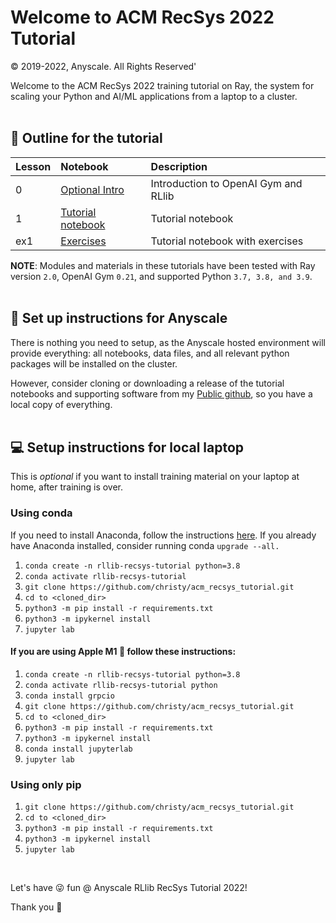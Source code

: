 # Welcome to ACM RecSys 2022 Tutorial 

© 2019-2022, Anyscale. All Rights Reserved'

Welcome to the ACM RecSys 2022 training tutorial on Ray, the system for scaling your 
Python and AI/ML applications from a laptop to a cluster.
<br>
<br>

## 📖 Outline for the tutorial

| Lesson| Notebook | Description
|:-----|:-----------|:----------------------------------------------------------|
| 0  | [Optional Intro](intro_gym_and_rllib_optional.ipynb)|Introduction to OpenAI Gym and RLlib|
| 1  | [Tutorial notebook](01_anyscale_acm_recsys_tutorial.ipynb) |Tutorial notebook|
| ex1 | [Exercises](r01_anyscale_acm_recsys_tutorial_exercises.ipynb) |Tutorial notebook with exercises |

**NOTE**: Modules and materials in these tutorials have been tested with 
Ray version `2.0`, OpenAI Gym `0.21`, and supported Python `3.7, 3.8, and 3.9`.
<br>
<br>

## 👩 Set up instructions for Anyscale 

There is nothing you need to setup, as the Anyscale hosted environment will provide everything:
all notebooks, data files, and all relevant python packages will be installed on 
the cluster.

However, consider cloning or downloading a release of the tutorial notebooks and 
supporting software from my [Public github](https://github.com/christy/acm_recsys_tutorial), 
so you have a local copy of everything.
<br>
<br>

## 💻 Setup instructions for local laptop
This is *optional* if you want to install training material on your laptop at home,
after training is over.


### Using conda
If you need to install Anaconda, follow the instructions [here](https://www.anaconda.com/products/distribution).
If you already have Anaconda installed, consider running conda `upgrade --all.`

1. `conda create -n rllib-recsys-tutorial python=3.8`
2. `conda activate rllib-recsys-tutorial`
3. `git clone https://github.com/christy/acm_recsys_tutorial.git`
4. `cd to <cloned_dir>`
5. `python3 -m pip install -r requirements.txt`
6. `python3 -m ipykernel install`
7. `jupyter lab`


#### If you are using Apple M1 🍎 follow these instructions:

1. `conda create -n rllib-recsys-tutorial python=3.8`
2. `conda activate rllib-recsys-tutorial python`
3. `conda install grpcio`
4. `git clone https://github.com/christy/acm_recsys_tutorial.git`
5. `cd to <cloned_dir>`
6. `python3 -m pip install -r requirements.txt`
7. `python3 -m ipykernel install`
8. `conda install jupyterlab`
9. `jupyter lab`


### Using only pip
1. `git clone https://github.com/christy/acm_recsys_tutorial.git`
2. `cd to <cloned_dir>`
3. `python3 -m pip install -r requirements.txt`
4. `python3 -m ipykernel install`
5. `jupyter lab`

<br>

Let's have 😜 fun @ Anyscale RLlib RecSys Tutorial 2022!

Thank you 🙏










